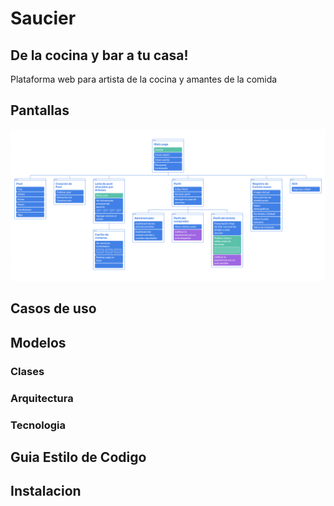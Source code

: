 # Saucier
## De la cocina y bar a tu casa!
Plataforma web para artista de la cocina y amantes de la comida

## Pantallas

![](ImgREADME/Pantallas.png)

## Casos de uso

## Modelos
### Clases
### Arquitectura
### Tecnologia

## Guia Estilo de Codigo

## Instalacion
